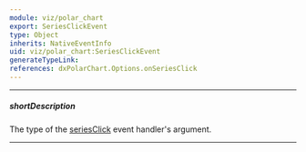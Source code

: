 ```yaml
---
module: viz/polar_chart
export: SeriesClickEvent
type: Object
inherits: NativeEventInfo
uid: viz/polar_chart:SeriesClickEvent
generateTypeLink: 
references: dxPolarChart.Options.onSeriesClick
---
```

---
##### shortDescription
The type of the [seriesClick]({basewidgetpath}/Events/#seriesClick) event handler's argument.

---
<!-- Description goes here -->